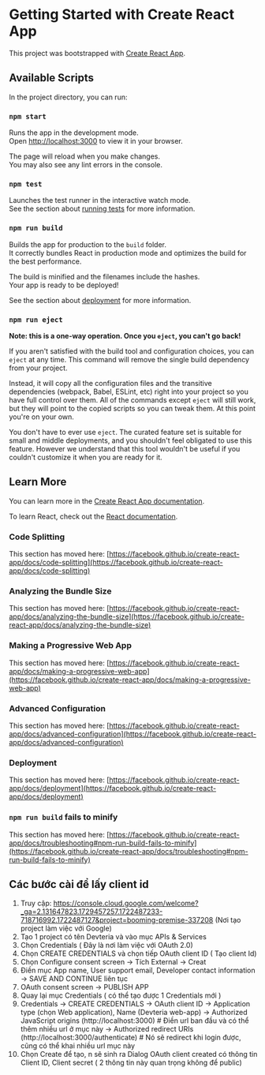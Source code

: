 # Getting Started with Create React App

This project was bootstrapped with [Create React App](https://github.com/facebook/create-react-app).

## Available Scripts

In the project directory, you can run:

### `npm start`

Runs the app in the development mode.\
Open [http://localhost:3000](http://localhost:3000) to view it in your browser.

The page will reload when you make changes.\
You may also see any lint errors in the console.

### `npm test`

Launches the test runner in the interactive watch mode.\
See the section about [running tests](https://facebook.github.io/create-react-app/docs/running-tests) for more information.

### `npm run build`

Builds the app for production to the `build` folder.\
It correctly bundles React in production mode and optimizes the build for the best performance.

The build is minified and the filenames include the hashes.\
Your app is ready to be deployed!

See the section about [deployment](https://facebook.github.io/create-react-app/docs/deployment) for more information.

### `npm run eject`

**Note: this is a one-way operation. Once you `eject`, you can't go back!**

If you aren't satisfied with the build tool and configuration choices, you can `eject` at any time. This command will remove the single build dependency from your project.

Instead, it will copy all the configuration files and the transitive dependencies (webpack, Babel, ESLint, etc) right into your project so you have full control over them. All of the commands except `eject` will still work, but they will point to the copied scripts so you can tweak them. At this point you're on your own.

You don't have to ever use `eject`. The curated feature set is suitable for small and middle deployments, and you shouldn't feel obligated to use this feature. However we understand that this tool wouldn't be useful if you couldn't customize it when you are ready for it.

## Learn More

You can learn more in the [Create React App documentation](https://facebook.github.io/create-react-app/docs/getting-started).

To learn React, check out the [React documentation](https://reactjs.org/).

### Code Splitting

This section has moved here: [https://facebook.github.io/create-react-app/docs/code-splitting](https://facebook.github.io/create-react-app/docs/code-splitting)

### Analyzing the Bundle Size

This section has moved here: [https://facebook.github.io/create-react-app/docs/analyzing-the-bundle-size](https://facebook.github.io/create-react-app/docs/analyzing-the-bundle-size)

### Making a Progressive Web App

This section has moved here: [https://facebook.github.io/create-react-app/docs/making-a-progressive-web-app](https://facebook.github.io/create-react-app/docs/making-a-progressive-web-app)

### Advanced Configuration

This section has moved here: [https://facebook.github.io/create-react-app/docs/advanced-configuration](https://facebook.github.io/create-react-app/docs/advanced-configuration)

### Deployment

This section has moved here: [https://facebook.github.io/create-react-app/docs/deployment](https://facebook.github.io/create-react-app/docs/deployment)

### `npm run build` fails to minify

This section has moved here: [https://facebook.github.io/create-react-app/docs/troubleshooting#npm-run-build-fails-to-minify](https://facebook.github.io/create-react-app/docs/troubleshooting#npm-run-build-fails-to-minify)

## Các bước cài để lấy client id
1. Truy cập: https://console.cloud.google.com/welcome?_ga=2.131647823.1729457257.1722487233-718716992.1722487127&project=booming-premise-337208 (Nơi tạo project làm việc với Google)
2. Tạo 1 project có tên Devteria và vào mục APIs & Services
3. Chọn Credentials ( Đây là nơi làm việc với OAuth 2.0)
4. Chọn CREATE CREDENTIALS và chọn tiếp OAuth client ID ( Tạo client Id)
5. Chọn Configure consent screen -> Tích
   External -> Creat
6. Điền mục App name, User support email, Developer contact information -> SAVE AND CONTINUE liên tục
7. OAuth consent screen -> PUBLISH APP
8. Quay lại mục Credentials ( có thể tạo được 1 Credentials mới )
9. Credentials -> CREATE CREDENTIALS -> OAuth client ID
   -> Application type (chọn Web application), Name (Devteria web-app)
   -> Authorized JavaScript origins (http://localhost:3000) # Điền url ban đầu và có thể thêm nhiều url ở mục này
   -> Authorized redirect URIs (http://localhost:3000/authenticate) # Nó sẽ redirect khi login được, cũng có thể khai nhiều url mục này
10. Chọn Create để tạo, n sẽ sinh ra Dialog OAuth client created có thông tin Client ID, Client secret ( 2 thông tin này quan trọng không để public)


